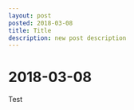 ```yaml
---
layout: post
posted: 2018-03-08
title: Title
description: new post description
---
```

# 2018-03-08

Test
